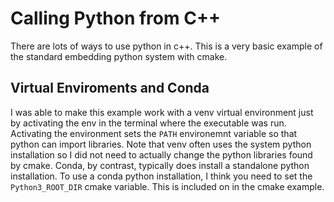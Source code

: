 # Calling Python from C++
There are lots of ways to use python in c++. This is a very basic example of the standard embedding python system with cmake.

## Virtual Enviroments and Conda
I was able to make this example work with a venv virtual environment just by activating the env in the terminal where the executable was run. Activating the environment sets the `PATH` environemnt variable so that python can import libraries. Note that venv often uses the system python installation so I did not need to actually change the python libraries found by cmake. Conda, by contrast, typically does install a standalone python installation. To use a conda python installation, I think you need to set the `Python3_ROOT_DIR` cmake variable. This is included on in the cmake example.